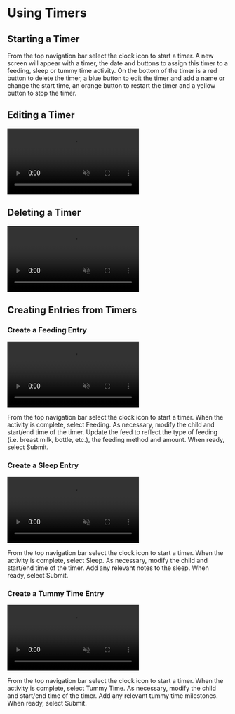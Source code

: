 # Using Timers

## Starting a Timer

From the top navigation bar select the clock icon to start a timer. A new screen
will appear with a timer, the date and buttons to assign this timer to a
feeding, sleep or tummy time activity. On the bottom of the timer is a red
button to delete the timer, a blue button to edit the timer and add a name or
change the start time, an orange button to restart the timer and a yellow button
to stop the timer.

## Editing a Timer

<video style="max-width: 320px;" autoplay controls loop muted playsinline>
  <source src="../../assets/videos/timer_edit.mp4" type="video/mp4">
</video>

## Deleting a Timer

<video style="max-width: 320px;" autoplay controls loop muted playsinline>
  <source src="../../assets/videos/timer_delete.mp4" type="video/mp4">
</video>

## Creating Entries from Timers

### Create a Feeding Entry

<video style="max-width: 320px;" autoplay controls loop muted playsinline>
  <source src="../../assets/videos/timer_feeding.mp4" type="video/mp4">
</video>

From the top navigation bar select the clock icon to start a timer. When the
activity is complete, select Feeding. As necessary, modify the child and
start/end time of the timer. Update the feed to reflect the type of feeding
(i.e. breast milk, bottle, etc.), the feeding method and amount. When ready,
select Submit.

### Create a Sleep Entry

<video style="max-width: 320px;" autoplay controls loop muted playsinline>
  <source src="../../assets/videos/timer_sleep.mp4" type="video/mp4">
</video>

From the top navigation bar select the clock icon to start a timer. When the
activity is complete, select Sleep. As necessary, modify the child and start/end
time of the timer. Add any relevant notes to the sleep. When ready, select
Submit.

### Create a Tummy Time Entry

<video style="max-width: 320px;" autoplay controls loop muted playsinline>
  <source src="../../assets/videos/timer_tummy_time.mp4" type="video/mp4">
</video>

From the top navigation bar select the clock icon to start a timer. When the
activity is complete, select Tummy Time. As necessary, modify the child and
start/end time of the timer. Add any relevant tummy time milestones. When ready,
select Submit.

